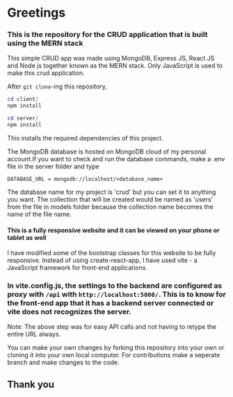 <h1>Greetings</h1>

<h3>This is the repository for the CRUD application that is built using the MERN stack </h3>

This simple CRUD app was made using MongoDB, Express JS, React JS and Node js together known as the MERN stack.
Only JavaScript is used to make this crud application.

After `git clone`-ing this repository,

```powershell
cd client/
npm install

cd server/
npm install
```

This installs the required dependencies of this project.

The MongoDB database is hosted on MongoDB cloud of my personal account.If you want to check and run the database commands, make a .env file in the server folder and type

```env
DATABASE_URL = mongodb://localhost/<database_name>
```

The database name for my project is 'crud' but you can set it to anything you want. The collection that will be created would be named as 'users' from the file in models folder because the collection name becomes the name of the file name.

<h4>This is a fully responsive website and it can be viewed on your phone or tablet as well</h4>

I have modified some of the bootstrap classes for this website to be fully responsive. Instead of using create-react-app, I have used vite - a JavaScript framework for front-end applications.

### In vite.config.js, the settings to the backend are configured as proxy with `/api` with `http://localhost:5000/`. This is to know for the front-end app that it has a backend server connected or vite does not recognizes the server.

Note: The above step was for easy API calls and not having to retype the entire URL always.

You can make your own changes by forking this repository into your own or cloning it into your own local computer. For contributions make a seperate branch and make changes to the code.

## Thank you
